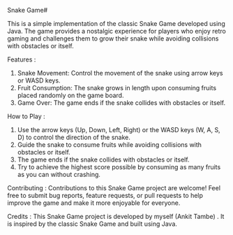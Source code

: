 
Snake Game#

This is a simple implementation of the classic Snake Game developed using Java. The game provides a nostalgic experience for players who enjoy retro gaming and challenges them to grow their snake while avoiding collisions with obstacles or itself.

Features :

1. Snake Movement: Control the movement of the snake using arrow keys or WASD keys.
2. Fruit Consumption: The snake grows in length upon consuming fruits placed randomly on the game board.
3. Game Over: The game ends if the snake collides with obstacles or itself.


How to Play :
1. Use the arrow keys (Up, Down, Left, Right) or the WASD keys (W, A, S, D) to control the direction of the snake.
2. Guide the snake to consume fruits while avoiding collisions with obstacles or itself.
3. The game ends if the snake collides with obstacles or itself.
4. Try to achieve the highest score possible by consuming as many fruits as you can without crashing.


Contributing : 
Contributions to this Snake Game project are welcome! Feel free to submit bug reports, feature requests, or pull requests to help improve the game and make it more enjoyable for everyone.



Credits :
This Snake Game project is developed by myself (Ankit Tambe) . It is inspired by the classic Snake Game and built using Java.